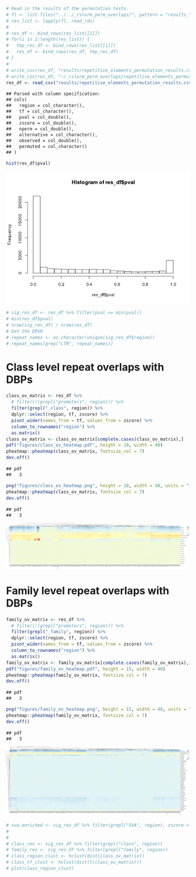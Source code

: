 ``` r
# Read in the results of the permutation tests.
# fl <- list.files("../../_rslurm_perm_overlaps/", pattern = "results_", full.names = T)
# res_list <- lapply(fl, read_rds)
# 
# res_df <- bind_rows(res_list[[1]])
# for(i in 2:length(res_list)) {
#   tmp_res_df <- bind_rows(res_list[[i]])
#   res_df <- bind_rows(res_df, tmp_res_df)
# }
# 
# write_csv(res_df, "results/repetitive_elements_permutation_results.csv")
# write_csv(res_df, "~/_rslurm_perm_overlaps/repetitive_elements_permutation_results.csv")
res_df <- read_csv("results/repetitive_elements_permutation_results.csv")
```

    ## Parsed with column specification:
    ## cols(
    ##   region = col_character(),
    ##   tf = col_character(),
    ##   pval = col_double(),
    ##   zscore = col_double(),
    ##   nperm = col_double(),
    ##   alternative = col_character(),
    ##   observed = col_double(),
    ##   permuted = col_character()
    ## )

``` r
hist(res_df$pval)
```

![](repetitive_element_overlaps_files/figure-markdown_github/unnamed-chunk-2-1.png)

``` r
# sig_res_df <- res_df %>% filter(pval <= min(pval))
# min(res_df$pval)
# nrow(sig_res_df) / nrow(res_df)
# Get the ERVH
# repeat_names <- as.character(unique(sig_res_df$region))
# repeat_names[grep("LTR", repeat_names)]
```

Class level repeat overlaps with DBPs
=====================================

``` r
class_ov_matrix <- res_df %>%
  # filter(!(grepl("promoters", region))) %>%
  filter(grepl("_class", region)) %>%
  dplyr::select(region, tf, zscore) %>%
  pivot_wider(names_from = tf, values_from = zscore) %>%
  column_to_rownames("region") %>%
  as.matrix()
class_ov_matrix <- class_ov_matrix[complete.cases(class_ov_matrix),]
pdf("figures/class_ov_heatmap.pdf", height = 10, width = 40)
pheatmap::pheatmap(class_ov_matrix, fontsize_col = 7)
dev.off()
```

    ## pdf 
    ##   3

``` r
png("figures/class_ov_heatmap.png", height = 10, width = 40, units = "in", res = 300)
pheatmap::pheatmap(class_ov_matrix, fontsize_col = 7)
dev.off()
```

    ## pdf 
    ##   3

![class\_heatmap](figures/class_ov_heatmap.png)

Family level repeat overlaps with DBPs
======================================

``` r
family_ov_matrix <- res_df %>%
  # filter(!(grepl("promoters", region))) %>%
  filter(grepl("_family", region)) %>%
  dplyr::select(region, tf, zscore) %>%
  pivot_wider(names_from = tf, values_from = zscore) %>%
  column_to_rownames("region") %>%
  as.matrix()
family_ov_matrix <- family_ov_matrix[complete.cases(family_ov_matrix),]
pdf("figures/family_ov_heatmap.pdf", height = 15, width = 40)
pheatmap::pheatmap(family_ov_matrix, fontsize_col = 7)
dev.off()
```

    ## pdf 
    ##   3

``` r
png("figures/family_ov_heatmap.png", height = 15, width = 40, units = "in", res = 300)
pheatmap::pheatmap(family_ov_matrix, fontsize_col = 7)
dev.off()
```

    ## pdf 
    ##   3

![family\_heatmap](figures/family_ov_heatmap.png)

``` r
# sva_enriched <- sig_res_df %>% filter(grepl("SVA", region), zscore > 0) 
# 
# 
# class_res <- sig_res_df %>% filter(grepl("class", region))
# family_res <- sig_res_df %>% filter(grepl("family", region))
# class_region_clust <- hclust(dist(class_ov_matrix))
# class_tf_clust <- hclust(dist(t(class_ov_matrix)))
# plot(class_region_clust)
```
